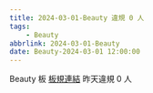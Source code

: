 ```yaml
---
title: 2024-03-01-Beauty 違規 0 人
tags:
    - Beauty
abbrlink: 2024-03-01-Beauty
date: Beauty-2024-03-01 12:00:00
---
```

Beauty 板 [板規連結](https://www.ptt.cc/bbs/Beauty/M.1630069980.A.84B.html)
昨天違規 0 人
